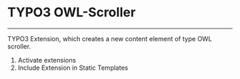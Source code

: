 # TYPO3 OWL-Scroller
___

TYPO3 Extension, which creates a new content element of type OWL scroller.

1. Activate extensions
2. Include Extension in Static Templates